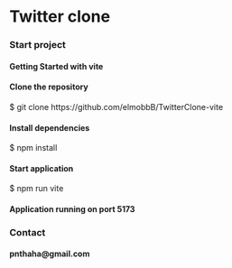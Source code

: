 <h1>Twitter clone</h1>

<h3>Start project</h3>

<h4>Getting Started with vite</h4>

<h4>Clone the repository</h4>
$ git clone https://github.com/elmobbB/TwitterClone-vite

<h4>Install dependencies</h4> 
$ npm install

<h4>Start application</h4>
$ npm run vite

<h4>Application running on port 5173</h4>

<h3>Contact</h3>
<h4>pnthaha@gmail.com
</h4>
